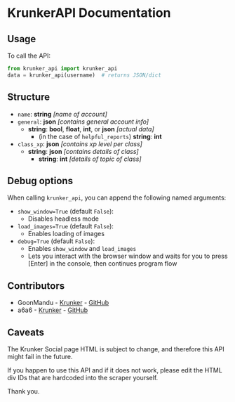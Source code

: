 # KrunkerAPI Documentation
## Usage
To call the API:
```py
from krunker_api import krunker_api
data = krunker_api(username)  # returns JSON/dict
```
## Structure
- `name`: **string** *[name of account]*
- `general`: **json** *[contains general account info]*
  - **string**: **bool**, **float**, **int**, or **json** *[actual data]*
    - (in the case of `helpful_reports`) **string**: **int**
- `class_xp`: **json** *[contains xp level per class]*
  - **string**: **json** *[contains details of class]*
    - **string**: **int** *[details of topic of class]*

## Debug options
When calling `krunker_api`, you can append the following named arguments:
- `show_window=True` (default `False`):
  - Disables headless mode
- `load_images=True` (default `False`):
  - Enables loading of images
- `debug=True` (default `False`):
  - Enables `show_window` and `load_images`
  - Lets you interact with the browser window and waits for you to press [Enter] in the console, then continues program flow

## Contributors
- GoonMandu - [Krunker](https://krunker.io/social.html?p=profile&q=GoonMandu) - [GitHub](https://github.com/goonmandu)
- a6a6 - [Krunker](https://krunker.io/social.html?p=profile&q=a6a6) - [GitHub](https://github.com/a7a7-7)

## Caveats
The Krunker Social page HTML is subject to change, and therefore this API might fail in the future.

If you happen to use this API and if it does not work, please edit the HTML div IDs that are hardcoded into the scraper yourself.

Thank you.
